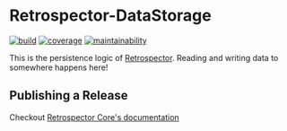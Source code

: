 # Retrospector-DataStorage
[![build](https://img.shields.io/github/workflow/status/NonlinearFruit/Retrospector-DataStorage/dotnet-core)](https://github.com/NonlinearFruit/Retrospector-DataStorage/actions?query=workflow%3Adotnet-core)
[![coverage](https://img.shields.io/codecov/c/gh/NonlinearFruit/Retrospector-DataStorage.svg)](https://codecov.io/gh/NonlinearFruit/Retrospector-DataStorage)
[![maintainability](https://api.codeclimate.com/v1/badges/74c2c9f1864e1ec37987/maintainability)](https://codeclimate.com/github/NonlinearFruit/Retrospector-DataStorage/maintainability)

This is the persistence logic of [Retrospector](https://github.com/NonlinearFruit/Retrospector). Reading and writing data to somewhere happens here!

## Publishing a Release

Checkout [Retrospector Core's documentation](https://github.com/NonlinearFruit/Retrospector-Core#publishing-a-release)
